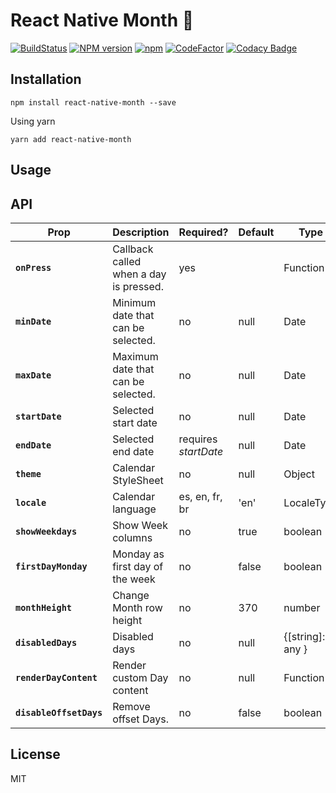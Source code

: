 # React Native Month 📆



[![BuildStatus](https://img.shields.io/travis/maggialejandro/react-native-month/master.svg)](https://travis-ci.org/maggialejandro/react-native-month)
[![NPM version](https://img.shields.io/npm/v/react-native-month.svg)](https://www.npmjs.com/package/react-native-month) [![npm](https://img.shields.io/npm/dw/react-native-month.svg)](https://github.com/maggialejandro/react-native-month) [![CodeFactor](https://www.codefactor.io/repository/github/maggialejandro/react-native-month/badge)](https://www.codefactor.io/repository/github/maggialejandro/react-native-month) [![Codacy Badge](https://api.codacy.com/project/badge/Grade/832690f286a5451cacdae664d63be3b9)](https://www.codacy.com/app/maggialejandro/react-native-month?utm_source=github.com&utm_medium=referral&utm_content=maggialejandro/react-native-month&utm_campaign=Badge_Grade)

## Installation

```console
npm install react-native-month --save
```

Using yarn

```console
yarn add react-native-month
```

## Usage

## API

| Prop                    | Description                            | Required?            | Default | Type             |
| ----------------------- | -------------------------------------- | -------------------- | ------- | ---------------- |
| **`onPress`**           | Callback called when a day is pressed. | yes                  |         | Function         |
| **`minDate`**           | Minimum date that can be selected.     | no                   | null    | Date             |
| **`maxDate`**           | Maximum date that can be selected.     | no                   | null    | Date             |
| **`startDate`**         | Selected start date                    | no                   | null    | Date             |
| **`endDate`**           | Selected end date                      | requires _startDate_ | null    | Date             |
| **`theme`**             | Calendar StyleSheet                    | no                   | null    | Object           |
| **`locale`**            | Calendar language                      | es, en, fr, br       | 'en'    | LocaleType       |
| **`showWeekdays`**      | Show Week columns                      | no                   | true    | boolean          |
| **`firstDayMonday`**    | Monday as first day of the week        | no                   | false   | boolean          |
| **`monthHeight`**       | Change Month row height                | no                   | 370     | number           |
| **`disabledDays`**      | Disabled days                          | no                   | null    | {[string]: any } |
| **`renderDayContent`**  | Render custom Day content              | no                   | null    | Function         |
| **`disableOffsetDays`** | Remove offset Days.                    | no                   | false   | boolean          |

## License

MIT
